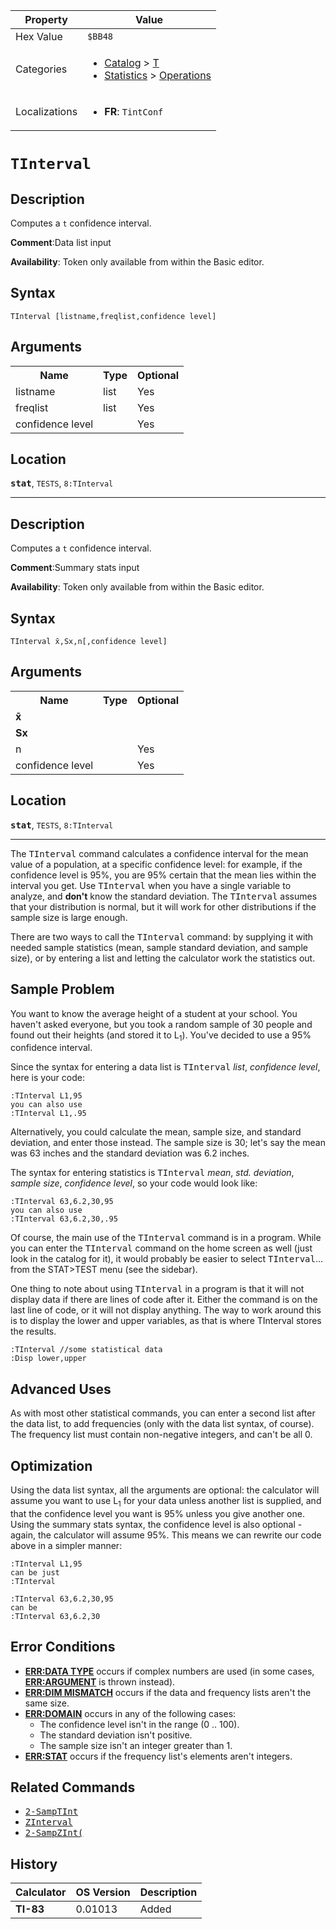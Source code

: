 | Property      | Value |
|---------------|-------|
| Hex Value     | `$BB48`|
| Categories    | <ul><li>[Catalog](<../categories/Catalog.md>) > [T](<../categories/Catalog.md#T>)</li><li>[Statistics](<../categories/Statistics.md>) > [Operations](<../categories/Statistics.md#Operations>)</li></ul> |
| Localizations | <ul><li><b>FR</b>: `TintConf `</li></ul> |

# `TInterval `

## Description
Computes a `t` confidence interval.

<b>Comment</b>:Data list input

<b>Availability</b>: Token only available from within the Basic editor.

## Syntax
`TInterval [listname,freqlist,confidence level]`

## Arguments
<table>
<tr><th>Name</th><th>Type</th><th>Optional</th></tr>

<tr><td>listname</td><td>list</td><td>Yes</td></tr>

<tr><td>freqlist</td><td>list</td><td>Yes</td></tr>

<tr><td>confidence level</td><td></td><td>Yes</td></tr>

</table>

## Location
<tt><kbd><b>stat</b></kbd></tt>, `TESTS`, `8:TInterval`
<hr>

## Description
Computes a `t` confidence interval.

<b>Comment</b>:Summary stats input

<b>Availability</b>: Token only available from within the Basic editor.

## Syntax
`TInterval x̄,Sx,n[,confidence level]`

## Arguments
<table>
<tr><th>Name</th><th>Type</th><th>Optional</th></tr>

<tr><td><b>x̄</b></td><td></td><td></td></tr>

<tr><td><b>Sx</b></td><td></td><td></td></tr>

<tr><td>n</td><td></td><td>Yes</td></tr>

<tr><td>confidence level</td><td></td><td>Yes</td></tr>

</table>

## Location
<tt><kbd><b>stat</b></kbd></tt>, `TESTS`, `8:TInterval`
<hr>

The <tt>TInterval</tt> command calculates a confidence interval for the mean value of a population, at a specific confidence level: for example, if the confidence level is 95%, you are 95% certain that the mean lies within the interval you get. Use <tt>TInterval</tt> when you have a single variable to analyze, and **don't** know the standard deviation. The <tt>TInterval</tt> assumes that your distribution is normal, but it will work for other distributions if the sample size is large enough.

There are two ways to call the <tt>TInterval</tt> command: by supplying it with needed sample statistics (mean, sample standard deviation, and sample size), or by entering a list and letting the calculator work the statistics out.

## Sample Problem

You want to know the average height of a student at your school. You haven't asked everyone, but you took a random sample of 30 people and found out their heights (and stored it to L<sub>1</sub>). You've decided to use a 95% confidence interval.

Since the syntax for entering a data list is <tt>TInterval</tt> _list_, _confidence level_, here is your code:

```ti-basic
:TInterval L1,95
you can also use
:TInterval L1,.95
```

Alternatively, you could calculate the mean, sample size, and standard deviation, and enter those instead. The sample size is 30; let's say the mean was 63 inches and the standard deviation was 6.2 inches.

The syntax for entering statistics is <tt>TInterval</tt> _mean_, _std. deviation_, _sample size_, _confidence level_, so your code would look like:

```ti-basic
:TInterval 63,6.2,30,95
you can also use
:TInterval 63,6.2,30,.95
```

Of course, the main use of the <tt>TInterval</tt> command is in a program. While you can enter the <tt>TInterval</tt> command on the home screen as well (just look in the catalog for it), it would probably be easier to select <tt>TInterval</tt>… from the STAT>TEST menu (see the sidebar).

One thing to note about using <tt>TInterval</tt> in a program is that it will not display data if there are lines of code after it. Either the command is on the last line of code, or it will not display anything. The way to work around this is to display the lower and upper variables, as that is where TInterval stores the results.

```ti-basic
:TInterval //some statistical data
:Disp lower,upper
```

## Advanced Uses

As with most other statistical commands, you can enter a second list after the data list, to add frequencies (only with the data list syntax, of course). The frequency list must contain non-negative integers, and can't be all 0.

## Optimization

Using the data list syntax, all the arguments are optional: the calculator will assume you want to use L<sub>1</sub> for your data unless another list is supplied, and that the confidence level you want is 95% unless you give another one. Using the summary stats syntax, the confidence level is also optional - again, the calculator will assume 95%. This means we can rewrite our code above in a simpler manner:

```ti-basic
:TInterval L1,95
can be just
:TInterval
```

```ti-basic
:TInterval 63,6.2,30,95
can be
:TInterval 63,6.2,30
```

## Error Conditions

*   **[ERR:DATA TYPE](errors#datatype)** occurs if complex numbers are used (in some cases, **[ERR:ARGUMENT](errors#argument)** is thrown instead).
*   **[ERR:DIM MISMATCH](errors#dimmismatch)** occurs if the data and frequency lists aren't the same size.
*   **[ERR:DOMAIN](errors#domain)** occurs in any of the following cases:
    *   The confidence level isn't in the range (0 .. 100).
    *   The standard deviation isn't positive.
    *   The sample size isn't an integer greater than 1.
*   **[ERR:STAT](errors#stat)** occurs if the frequency list's elements aren't integers.

## Related Commands

*   <tt><a href="2-SampTInt.md">2-SampTInt</a></tt>
*   <tt><a href="ZInterval.md">ZInterval</a></tt>
*   <tt><a href="2-SampZInt(.md">2-SampZInt(</a></tt>

## History
| Calculator | OS Version | Description |
|------------|------------|-------------|
| <b>TI-83</b> | 0.01013 | Added |


